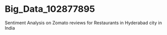 # Big_Data_102877895

Sentiment Analysis on Zomato reviews for Restaurants in Hyderabad city in India
